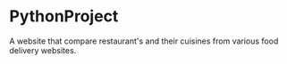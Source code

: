 # PythonProject
A website that compare restaurant's and their cuisines from various food delivery websites.
